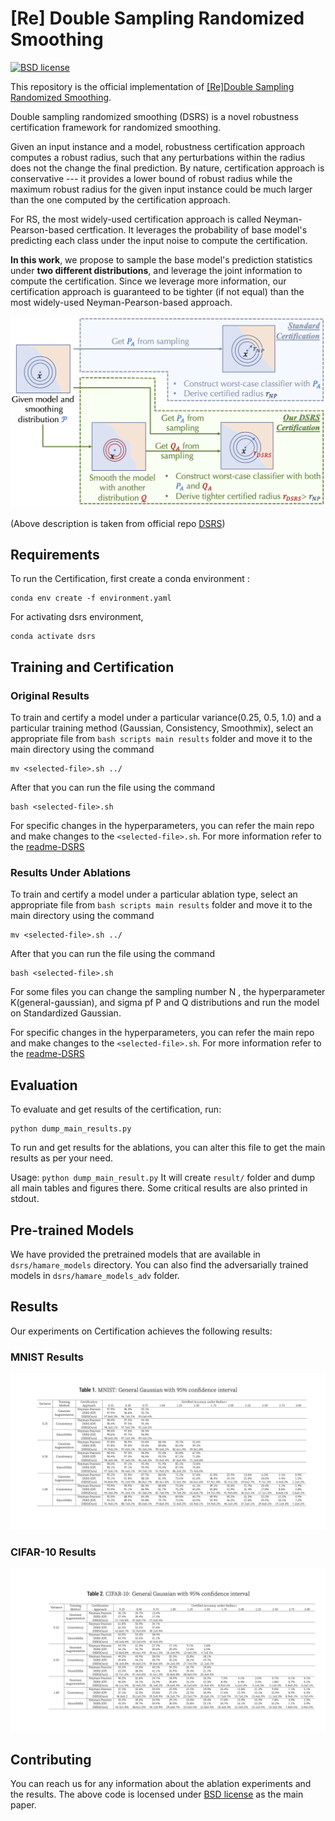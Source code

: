 # [Re] Double Sampling Randomized Smoothing

[![BSD license](https://img.shields.io/badge/License-BSD-blue.svg)](https://opensource.org/licenses/BSD-3-Clause)

This repository is the official implementation of [[Re]Double Sampling Randomized Smoothing](<link to the paper>). 

Double sampling randomized smoothing (DSRS) is a novel robustness certification framework for randomized smoothing. 

Given an input instance and a model, robustness certification approach computes a robust radius, such that any perturbations within the radius does not the change the final prediction. By nature, certification approach is conservative --- it provides a lower bound of robust radius while the maximum robust radius for the given input instance could be much larger than the one computed by the certification approach.

For RS, the most widely-used certification approach is called Neyman-Pearson-based certfication. It leverages the probability of base model's predicting each class under the input noise to compute the certification.

**In this work**, we propose to sample the base model's prediction statistics under **two different distributions**, and leverage the joint information to compute the certification. Since we leverage more information, our certification approach is guaranteed to be tighter (if not equal) than the most widely-used Neyman-Pearson-based approach.

![High-Level Illustration of DSRS](dsrs/readme_fig/overall_pipeline.png)

(Above description is taken from official repo [DSRS](https://github.com/llylly/DSRS))

## Requirements

To run the Certification, first create a conda environment :

```setup
conda env create -f environment.yaml
```
For activating dsrs environment,
```
conda activate dsrs
```

## Training and Certification

### Original Results
To train and certify a model under a particular variance(0.25, 0.5, 1.0) and a particular training method (Gaussian, Consistency, Smoothmix), select an appropriate file from ```bash scripts main results``` folder and move it to the main directory using the command
```
mv <selected-file>.sh ../
```
After that you can run the file using the command 
```
bash <selected-file>.sh
```
For specific changes in the hyperparameters, you can refer the main repo and make changes to the ```<selected-file>.sh```. For more information refer to the [readme-DSRS](https://github.com/llylly/DSRS/blob/master/README.md)

### Results Under Ablations
To train and certify a model under a particular ablation type, select an appropriate file from ```bash scripts main results``` folder and move it to the main directory using the command
```
mv <selected-file>.sh ../
```
After that you can run the file using the command 
```
bash <selected-file>.sh
```
For some files you can change the sampling number N , the hyperparameter K(general-gaussian), and sigma pf P and Q distributions and run the model on Standardized Gaussian.

For specific changes in the hyperparameters, you can refer the main repo and make changes to the ```<selected-file>.sh```. For more information refer to the [readme-DSRS](https://github.com/llylly/DSRS/blob/master/README.md)

## Evaluation

To evaluate and get results of the certification, run:

```
python dump_main_results.py
```
To run and get results for the ablations, you can alter this file to get the main results as per your need.

Usage: `python dump_main_result.py`
It will create `result/` folder and dump all main tables and figures there. Some critical results are also printed in stdout.

## Pre-trained Models

We have provided the pretrained models that are available in `dsrs/hamare_models` directory. You can also find the adversarially trained models in `dsrs/hamare_models_adv` folder.


## Results

Our experiments on Certification achieves the following results:

### MNIST Results
![MNIST Results DSRS](figures_readme/mnist-results.png)

### CIFAR-10 Results
![CIFAR-10 Results DSRS](figures_readme/cifar-results.png)

## Contributing

You can reach us for any information about the ablation experiments and the results. The above code is locensed under [BSD license](https://opensource.org/licenses/BSD-3-Clause) as the main paper.